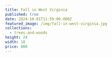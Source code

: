 ```yaml
---
title: Fall in West Virginia
published: true
date: 2024-10-01T11:59:00.000Z
featured_image: /img/fall-in-west-virginia.jpg
collections:
  - trees-and-woods
height: 24
width: 18
price: 800
---
```

